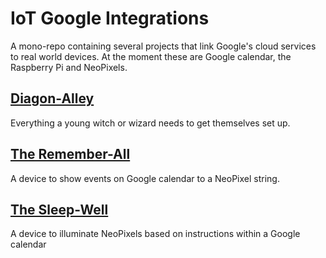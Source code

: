 # IoT Google Integrations

A mono-repo containing several projects that link Google's cloud services to real world devices. At the moment these are Google calendar, the Raspberry Pi and NeoPixels.

## [Diagon-Alley](diagon_alley)

Everything a young witch or wizard needs to get themselves set up.

## [The Remember-All](remember_all)

A device to show events on Google calendar to a NeoPixel string.

## [The Sleep-Well](sleep_well)

A device to illuminate NeoPixels based on instructions within a Google calendar
